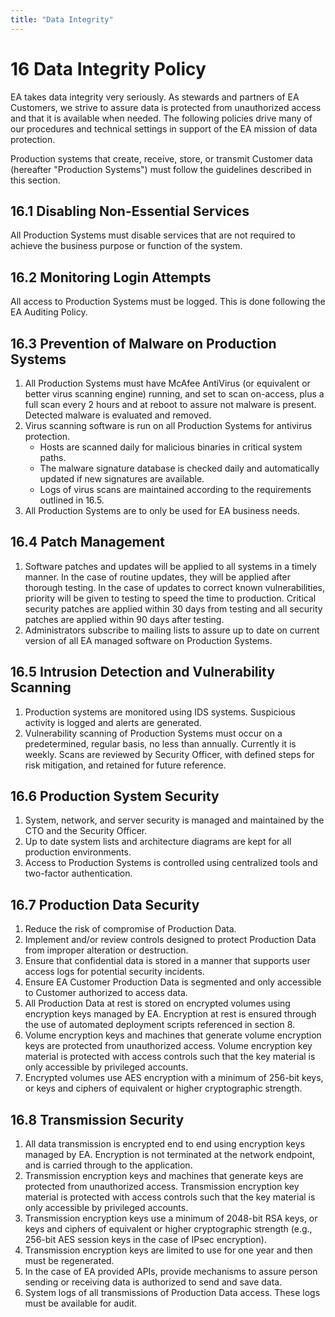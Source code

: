 ```yaml
---
title: "Data Integrity"
---
```


# 16 Data Integrity Policy
EA takes data integrity very seriously. As stewards and partners of EA Customers, we strive to assure data is protected from unauthorized access and that it is available when needed. The following policies drive many of our procedures and technical settings in support of the EA mission of data protection.

Production systems that create, receive, store, or transmit Customer data (hereafter "Production Systems") must follow the guidelines described in this section.

## ​16.1​ Disabling Non-Essential Services
All Production Systems must disable services that are not required to achieve the business purpose or function of the system.
​
## 16.2​ Monitoring Login Attempts
All access to Production Systems must be logged. This is done following the EA Auditing Policy.

## 16.3​ Prevention of Malware on Production Systems
1. All Production Systems must have McAfee AntiVirus (or equivalent or better virus scanning engine) running, and set to scan on-access, plus a full scan every 2 hours and at reboot to assure not malware is present. Detected malware is evaluated and removed.
1. Virus scanning software is run on all Production Systems for antivirus protection.
    * Hosts are scanned daily for malicious binaries in critical system paths.
    * The malware signature database is checked daily and automatically updated if new signatures are available.
    * Logs of virus scans are maintained according to the requirements outlined in 16.5.
1. All Production Systems are to only be used for EA business needs.

## ​16.4​ Patch Management
1. Software patches and updates will be applied to all systems in a timely manner. In the case of routine updates, they will be applied after thorough testing. In the case of updates to correct known vulnerabilities, priority will be given to testing to speed the time to production. Critical security patches are applied within 30 days from testing and all security patches are applied within 90 days after testing.
1. Administrators subscribe to mailing lists to assure up to date on current version of all EA managed software on Production Systems.

## 16.5 Intrusion Detection and Vulnerability Scanning
1. Production systems are monitored using IDS systems. Suspicious activity is logged and alerts are generated.
1. Vulnerability scanning of Production Systems must occur on a predetermined, regular basis, no less than annually. Currently it is weekly. Scans are reviewed by Security Officer, with defined steps for risk mitigation, and retained for future reference.

## 16.6​ Production System Security
1. System, network, and server security is managed and maintained by the CTO and the Security Officer.
1. Up to date system lists and architecture diagrams are kept for all production environments.
1. Access to Production Systems is controlled using centralized tools and two-factor authentication.

## 16.7​ Production Data Security
1. Reduce the risk of compromise of Production Data.
1. Implement and/or review controls designed to protect Production Data from improper alteration or destruction.
1. Ensure that confidential data is stored in a manner that supports user access logs for potential security incidents.
1. Ensure EA Customer Production Data is segmented and only accessible to Customer authorized to access data.
1. All Production Data at rest is stored on encrypted volumes using encryption keys managed by EA. Encryption at rest is ensured through the use of automated deployment scripts referenced in section 8.
1. Volume encryption keys and machines that generate volume encryption keys are protected from unauthorized access. Volume encryption key material is protected with access controls such that the key material is only accessible by privileged accounts.
1. Encrypted volumes use AES encryption with a minimum of 256-bit keys, or keys and ciphers of equivalent or higher cryptographic strength.

## 16.8​ Transmission Security
1. All data transmission is encrypted end to end using encryption keys managed by EA. Encryption is not terminated at the network endpoint, and is carried through to the application.
1. Transmission encryption keys and machines that generate keys are protected from unauthorized access. Transmission encryption key material is protected with access controls such that the key material is only accessible by privileged accounts.
1. Transmission encryption keys use a minimum of 2048-bit RSA keys, or keys and ciphers of equivalent or higher cryptographic strength (e.g., 256-bit AES session keys in the case of IPsec encryption).
1. Transmission encryption keys are limited to use for one year and then must be regenerated.
1. In the case of EA provided APIs, provide mechanisms to assure person sending or receiving data is authorized to send and save data.
1. System logs of all transmissions of Production Data access. These logs must be available for audit.
